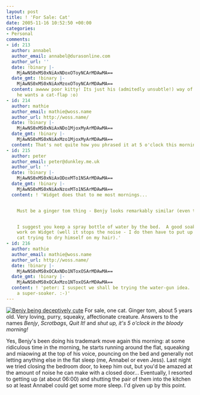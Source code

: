 ```yaml
---
layout: post
title: ! 'For Sale: Cat'
date: 2005-11-16 10:52:50 +00:00
categories:
- Personal
comments:
- id: 213
  author: annabel
  author_email: annabel@durasonline.com
  author_url: ''
  date: !binary |-
    MjAwNS0xMS0xNiAxNDoxOToyNCArMDAwMA==
  date_gmt: !binary |-
    MjAwNS0xMS0xNiAxMzoxOToyNCArMDAwMA==
  content: awwww poor kitty! Its just his (admitedly unsubtle!) way of telling us
    he wants a cat-flap :o)
- id: 214
  author: mathie
  author_email: mathie@woss.name
  author_url: http://woss.name/
  date: !binary |-
    MjAwNS0xMS0xNiAxNDo1MjoxMyArMDAwMA==
  date_gmt: !binary |-
    MjAwNS0xMS0xNiAxMzo1MjoxMyArMDAwMA==
  content: That's not quite how you phrased it at 5 o'clock this morning... :-P
- id: 215
  author: peter
  author_email: peter@dunkley.me.uk
  author_url: ''
  date: !binary |-
    MjAwNS0xMS0xNiAxODoxMTo1NSArMDAwMA==
  date_gmt: !binary |-
    MjAwNS0xMS0xNiAxNzoxMTo1NSArMDAwMA==
  content: ! 'Widget does that to me most mornings...


    Must be a ginger tom thing - Benjy looks remarkably similar (even the markings).


    I suggest you keep a spray bottle of water by the bed.  A good soaking seems to
    work on Widget (well it stops the noise - I do then have to put up with a wet
    cat trying to dry himself on my hair).'
- id: 216
  author: mathie
  author_email: mathie@woss.name
  author_url: http://woss.name/
  date: !binary |-
    MjAwNS0xMS0xOCAxNDo1NToxOSArMDAwMA==
  date_gmt: !binary |-
    MjAwNS0xMS0xOCAxMzo1NToxOSArMDAwMA==
  content: ! 'peter: I suspect we shall be trying the water-gun idea.  Maybe with
    a super-soaker. :-)'
---
```

<a href="http://woss.name/wp-content/Benjy.jpg"><img src='http://woss.name/wp-content/thumb-Benjy.jpg' alt='Benjy being deceptively cute' class="alignright" /></a> For sale, one cat.  Ginger tom, about 5 years old.  Very loving, purry, squeaky, affectionate creature.  Answers to the names <em>Benjy</em>, <em>Scrotbags</em>, <em>Quit It!</em> and <em>shut up, it's 5 o'clock in the bloody morning!</em>

Yes, Benjy's been doing his trademark move again this morning:  at some ridiculous time in the morning, he starts running around the flat, squeaking and miaowing at the top of his voice, pouncing on the bed and generally not letting anything else in the flat sleep (me, Annabel or even Jess).  Last night we tried closing the bedroom door, to keep him out, but you'd be amazed at the amount of noise he can make with a closed door...  Eventually, I resorted to getting up (at about 06:00) and shutting the pair of them into the kitchen so at least Annabel could get some more sleep.  I'd given up by this point.
